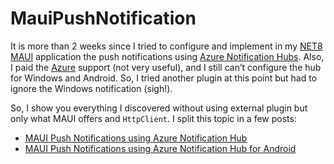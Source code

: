 # MauiPushNotification
It is more than 2 weeks since I tried to configure and implement in my [NET8](https://puresourcecode.com/?s=net8) [MAUI](https://stackoverflow.com/questions/77930377/net-8-maui-and-azure-notification-hub-configuration-is-not-working) application the push notifications using [Azure Notification Hubs](https://stackoverflow.com/questions/77930377/net-8-maui-and-azure-notification-hub-configuration-is-not-working). Also, I paid the [Azure](https://puresourcecode.com/dotnet/azure/azure-treasures-in-the-cloud/) support (not very useful), and I still can’t configure the hub for Windows and Android. So, I tried another plugin at this point but had to ignore the Windows notification (sigh!).

So, I show you everything I discovered without using external plugin but only what MAUI offers and `HttpClient`. I split this topic in a few posts:
*   [MAUI Push Notifications using Azure Notification Hub](https://puresourcecode.com/dotnet/maui/maui-push-notifications-using-azure-notification-hub/)
*   [MAUI Push Notifications using Azure Notification Hub for Android](https://puresourcecode.com/dotnet/maui/maui-push-notifications-using-azure-notification-hub-for-android/)
